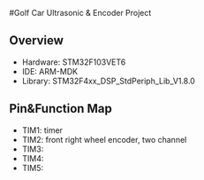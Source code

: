 #Golf Car Ultrasonic & Encoder Project

## Overview
- Hardware: STM32F103VET6
- IDE: ARM-MDK
- Library: STM32F4xx_DSP_StdPeriph_Lib_V1.8.0  

## Pin&Function Map
- TIM1:  timer 
- TIM2:	 front right wheel encoder, two channel
- TIM3:
- TIM4:
- TIM5:
